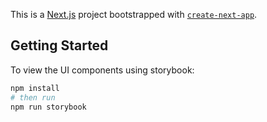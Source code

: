 This is a [Next.js](https://nextjs.org/) project bootstrapped with [`create-next-app`](https://github.com/vercel/next.js/tree/canary/packages/create-next-app).

## Getting Started

To view the UI components using storybook:

```bash
npm install
# then run
npm run storybook
```
